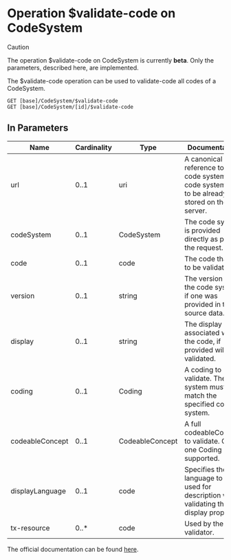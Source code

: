 # Operation \$validate-code on CodeSystem <Badge type="info" text="Feature: TERMINOLOGY_SERVICE"/> <Badge type="warning" text="v0.32.0"/>

> [!CAUTION]
> The operation \$validate-code on CodeSystem is currently **beta**. Only the parameters, described here, are implemented.

The \$validate-code operation can be used to validate-code all codes of a CodeSystem.

```
GET [base]/CodeSystem/$validate-code
GET [base]/CodeSystem/[id]/$validate-code
```

## In Parameters

| Name            | Cardinality | Type            | Documentation                                                                                   |
|-----------------|-------------|-----------------|-------------------------------------------------------------------------------------------------|
| url             | 0..1        | uri             | A canonical reference to a code system. The code system has to be already stored on the server. | 
| codeSystem      | 0..1        | CodeSystem      | The code system is provided directly as part of the request.                                    | 
| code            | 0..1        | code            | The code that is to be validated.                                                               |
| version         | 0..1        | string          | The version of the code system, if one was provided in the source data.                         |
| display         | 0..1        | string          | The display associated with the code, if provided will be validated.                            |
| coding          | 0..1        | Coding          | A coding to validate. The system must match the specified code system.                          |
| codeableConcept | 0..1        | CodeableConcept | A full codeableConcept to validate. Only one Coding is supported.                               |
| displayLanguage | 0..1        | code            | Specifies the language to be used for description when validating the display property.         |
| tx-resource     | 0..*        | code            | Used by the Java validator.                                                                     |

The official documentation can be found [here][1].

[1]: <http://hl7.org/fhir/R4/codesystem-operation-validate-code.html>
